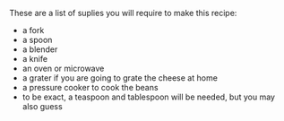 These are a list of suplies you will require to make this recipe:

 - a fork
 - a spoon
 - a blender
 - a knife
 - an oven or microwave
 - a grater if you are going to grate the cheese at home
 - a pressure cooker to cook the beans
 - to be exact, a teaspoon and tablespoon will be needed, but you may also guess
